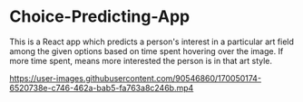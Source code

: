 # Choice-Predicting-App
This is a React app which predicts a person's interest in a particular art field among the given options based on time spent hovering over the image. If more time spent, means more interested the person is in that art style.


https://user-images.githubusercontent.com/90546860/170050174-6520738e-c746-462a-bab5-fa763a8c246b.mp4

